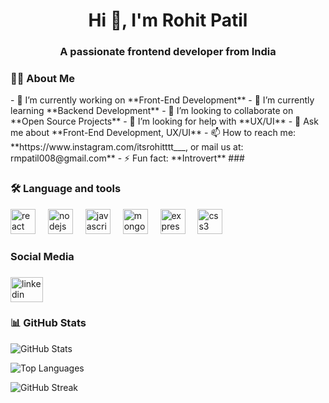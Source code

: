###
<h1 align="center">Hi 👋, I'm Rohit Patil</h1>
<h3 align="center">A passionate frontend developer from India</h3>

<h3 align="left">👩‍💻  About Me</h3> 
- 🔭 I’m currently working on **Front-End Development**
- 🌱 I’m currently learning **Backend Development**
- 👯 I’m looking to collaborate on **Open Source Projects**
- 🤔 I’m looking for help with **UX/UI**
- 💬 Ask me about **Front-End Development, UX/UI**
- 📫 How to reach me: **https://www.instagram.com/itsrohitttt___, or mail us at: rmpatil008@gmail.com**
- ⚡ Fun fact: **Introvert**
###
<h3 align="left">🛠 Language and tools</h3>
<div align="left">
  <img src="https://cdn.jsdelivr.net/gh/devicons/devicon/icons/react/react-original.svg" height="40" alt="react logo"  />
  <img width="12" />
  <img src="https://cdn.jsdelivr.net/gh/devicons/devicon/icons/nodejs/nodejs-original.svg" height="40" alt="nodejs logo"  />
  <img width="12" />
  <img src="https://cdn.jsdelivr.net/gh/devicons/devicon/icons/javascript/javascript-original.svg" height="40" alt="javascript logo"  />
  <img width="12" />
  <img src="https://cdn.jsdelivr.net/gh/devicons/devicon/icons/mongodb/mongodb-original.svg" height="40" alt="mongodb logo"  />
  <img width="12" />
  <img src="https://cdn.jsdelivr.net/gh/devicons/devicon/icons/express/express-original.svg" height="40" alt="express logo"  />
  <img width="12" />
  <img src="https://cdn.jsdelivr.net/gh/devicons/devicon/icons/css3/css3-original.svg" height="40" alt="css3 logo"  />
</div>

###

<h3 align="left">Social Media</h3>

###

<div align="left">
  <a href="https:www.linkedin.com/in/rohit-patil-b16707189 target="_blank">
    <img src="https://raw.githubusercontent.com/maurodesouza/profile-readme-generator/master/src/assets/icons/social/linkedin/default.svg" width="52" height="40" alt="linkedin logo"  />
  </a>
</div>

<h3 align="left">📊 GitHub Stats</h3>


![GitHub Stats](https://github-readme-stats.vercel.app/api?username=rohitpatil123&show_icons=true&theme=tokyonight)

![Top Languages](https://github-readme-stats.vercel.app/api/top-langs/?username=rohitpatil123&layout=compact&theme=tokyonight)

![GitHub Streak](https://streak-stats.demolab.com?user=rohitpatil123&theme=tokyonight&hide_border=true)


